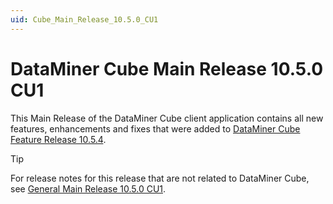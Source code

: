 ```yaml
---
uid: Cube_Main_Release_10.5.0_CU1
---
```


# DataMiner Cube Main Release 10.5.0 CU1

This Main Release of the DataMiner Cube client application contains all new features, enhancements and fixes that were added to [DataMiner Cube Feature Release 10.5.4](xref:Cube_Feature_Release_10.5.4).

> [!TIP]
> For release notes for this release that are not related to DataMiner Cube, see [General Main Release 10.5.0 CU1](xref:General_Main_Release_10.5.0_CU1).
